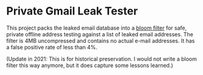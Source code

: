# Private Gmail Leak Tester

This project packs the leaked email database into a [bloom
filter](http://en.wikipedia.org/wiki/Bloom_filter) for safe, private
offline address testing against a list of leaked email addresses. The
filter is 4MB uncompressed and contains no actual e-mail addresses. It has
a false positive rate of less than 4%.

(Update in 2021: This is for historical preservation. I would not write a
bloom filter this way anymore, but it does capture some lessons learned.)
